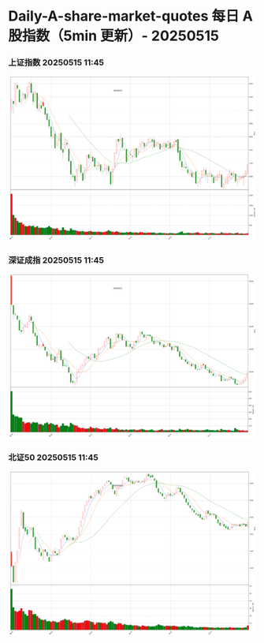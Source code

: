 
# Daily-A-share-market-quotes 每日 A 股指数（5min 更新）- 20250515

### 上证指数 20250515 11:45
![](./fig/2025/5/20250515-sh000001.png)

### 深证成指 20250515 11:45
![](./fig/2025/5/20250515-sz399001.png)

### 北证50 20250515 11:45
![](./fig/2025/5/20250515-bj899050.png)
